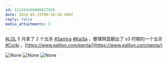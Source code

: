 ```yaml
---
id: 112444166009627956
date: 2024-05-15T08:30:10.460Z
reply: false
media_attachments: 3
---
```


[#LOL](https://e5n.cc/tags/LOL) 5 月拿了 2 个五杀 [#Samira](https://e5n.cc/tags/Samira) [#KaiSa](https://e5n.cc/tags/KaiSa) ，整理网盘翻出了 s3 时期的一个五杀 [#Corki](https://e5n.cc/tags/Corki) 。[https://www.eallion.com/penta/](https://www.eallion.com/penta/)

![None](https://files.e5n.cc/media_attachments/files/112/444/157/733/826/083/original/1b7aa0b7d3477944.jpg)
![None](https://files.e5n.cc/media_attachments/files/112/444/159/491/441/676/original/c03ba01dbe013d8a.jpg)
![None](https://files.e5n.cc/media_attachments/files/112/444/160/125/434/150/original/8607810eb65091d8.jpg)
